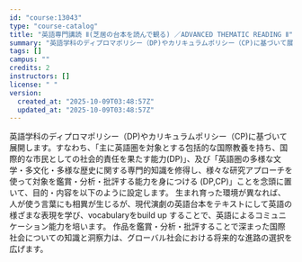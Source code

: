 ```yaml
---
id: "course:13043"
type: "course-catalog"
title: "英語専門講読 Ⅱ(芝居の台本を読んで観る) ／ADVANCED THEMATIC READING Ⅱ"
summary: "英語学科のディプロマポリシー（DP)やカリキュラムポリシー（CP)に基づいて展開します。すなわち、「主に英語圏を対象とする包括的な国際教養を持ち、国際的な市民としての社会的責任を果たす能力(DP)」、及び「英語圏の多様な文学・多文化・多様な…"
tags: []
campus: ""
credits: 2
instructors: []
license: " "
version:
  created_at: "2025-10-09T03:48:57Z"
  updated_at: "2025-10-09T03:48:57Z"
---
```


英語学科のディプロマポリシー（DP)やカリキュラムポリシー（CP)に基づいて展開します。すなわち、「主に英語圏を対象とする包括的な国際教養を持ち、国際的な市民としての社会的責任を果たす能力(DP)」、及び「英語圏の多様な文学・多文化・多様な歴史に関する専門的知識を修得し、様々な研究アプローチを使って対象を鑑賞・分析・批評する能力を身につける (DP,CP)」ことを念頭に置いて、目的・内容を以下のように設定します。 生まれ育った環境が異なれば、人が使う言葉にも相異が生じるが、現代演劇の英語台本をテキストにして英語の 様ざまな表現を学び、vocabularyをbuild up することで、英語によるコミュニケーション能力を培います。 作品を鑑賞・分析・批評することで深まった国際社会についての知識と洞察力は、グローバル社会における将来的な進路の選択を広げます。
